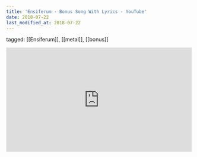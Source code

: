```yaml
---
title: 'Ensiferum - Bonus Song With Lyrics - YouTube'
date: 2018-07-22
last_modified_at: 2018-07-22
---
```

tagged: [[Ensiferum]], [[metal]], [[bonus]]
<iframe allow="accelerometer; autoplay; clipboard-write; encrypted-media; gyroscope; picture-in-picture" allowfullscreen="" frameborder="0" height="281" id="youtube_iframe" src="https://www.youtube.com/embed/dk3-SzdJmEI?feature=oembed&amp;enablejsapi=1&amp;origin=https://safe.txmblr.com&amp;wmode=opaque" width="500"></iframe>